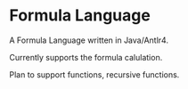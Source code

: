 # Formula Language

A Formula Language written in Java/Antlr4.

Currently supports the formula calulation.

Plan to support functions, recursive functions.